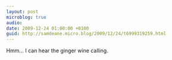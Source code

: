 ```yaml
---
layout: post
microblog: true
audio: 
date: 2009-12-24 01:00:00 +0100
guid: http://samdeane.micro.blog/2009/12/24/t6999319259.html
---
```

Hmm... I can hear the ginger wine calling.
